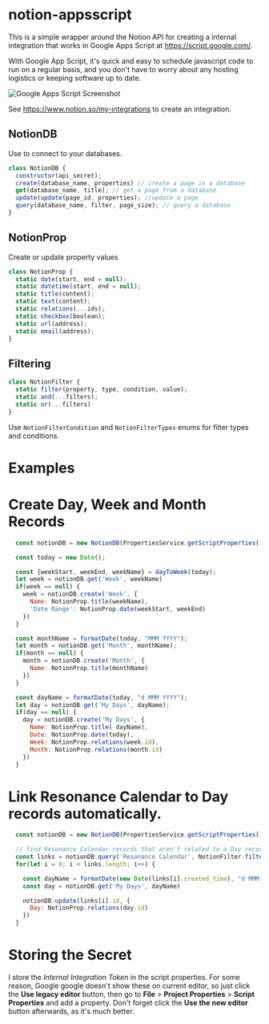 # notion-appsscript

This is a simple wrapper around the Notion API for creating a internal integration that works in Google Apps Script at https://script.google.com/. 

With Google App Script, it's quick and easy to schedule javascript code to run on a regular basis, and you don't have to worry about any hosting logistics or keeping software up to date.

![Google Apps Script Screenshot](https://user-images.githubusercontent.com/335468/119423521-92585900-bd57-11eb-8ae5-e6c4ea24aae8.png)

See https://www.notion.so/my-integrations to create an integration.

## NotionDB
Use to connect to your databases.
```javascript
class NotionDB {
  constructor(api_secret);
  create(database_name, properties) // create a page in a database
  get(database_name, title); // get a page from a database
  update(update(page_id, properties); //update a page
  query(database_name, filter, page_size); // query a database
}
```

## NotionProp
Create or update property values
```javascript
class NotionProp {
  static date(start, end = null);
  static datetime(start, end = null);
  static title(content);
  static text(content);
  static relations(...ids);
  static checkbox(boolean);
  static url(address);
  static email(address);
}
```

## Filtering

```javascript
class NotionFilter {
  static filter(property, type, condition, value);
  static and(...filters);
  static or(...filters)
}
```
Use `NotionFilterCondition` and `NotionFilterTypes` enums for filter types and conditions.


# Examples

# Create Day, Week and Month Records

```javascript
  const notionDB = new NotionDB(PropertiesService.getScriptProperties().getProperty('notion-secret'));

  const today = new Date();

  const {weekStart, weekEnd, weekName} = dayToWeek(today);
  let week = notionDB.get('Week', weekName)
  if(week == null) {
    week = notionDB.create('Week', {
      Name: NotionProp.title(weekName),
      'Date Range': NotionProp.date(weekStart, weekEnd)
    })
  }

  const monthName = formatDate(today, "MMM YYYY");
  let month = notionDB.get('Month', monthName);
  if(month == null) {
    month = notionDB.create('Month', {
      Name: NotionProp.title(monthName)
    })  
  }

  const dayName = formatDate(today, "d MMM YYYY");
  let day = notionDB.get('My Days', dayName);
  if(day == null) {
    day = notionDB.create('My Days', {
      Name: NotionProp.title( dayName),
      Date: NotionProp.date(today),
      Week: NotionProp.relations(week.id),
      Month: NotionProp.relations(month.id)      
    })
  }
```



# Link Resonance Calendar to Day records automatically.

```javascript
  const notionDB = new NotionDB(PropertiesService.getScriptProperties().getProperty('notion-secret'));

  // find Resonance Calendar records that aren't related to a Day record
  const links = notionDB.query('Resonance Calendar', NotionFilter.filter('Day', NotionFilterTypes.relation, NotionFilterCondition.is_empty, true), 100);
  for(let i = 0; i < links.length; i++) {

    const dayName = formatDate(new Date(links[i].created_time), "d MMM YYYY");
    const day = notionDB.get('My Days', dayName)

    notionDB.update(links[i].id, {
      Day: NotionProp.relations(day.id)
    })
  }
```


# Storing the Secret
I store the *Internal Integration Token* in the script properties.  For some reason, Google google doesn't show these on current editor, so just click the **Use legacy editor** button, then go to **File** > **Project Properties** > **Script Properties** and add a property. Don't forget click the **Use the new editor** button afterwards, as it's much better.
